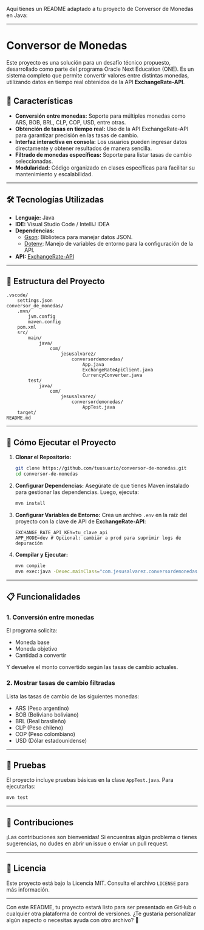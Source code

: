 Aquí tienes un README adaptado a tu proyecto de Conversor de Monedas en Java:

---

# Conversor de Monedas

Este proyecto es una solución para un desafío técnico propuesto, desarrollado como parte del programa Oracle Next Education (ONE). Es un sistema completo que permite convertir valores entre distintas monedas, utilizando datos en tiempo real obtenidos de la API **ExchangeRate-API**.

## 🚀 Características

- **Conversión entre monedas:** Soporte para múltiples monedas como ARS, BOB, BRL, CLP, COP, USD, entre otras.
- **Obtención de tasas en tiempo real:** Uso de la API ExchangeRate-API para garantizar precisión en las tasas de cambio.
- **Interfaz interactiva en consola:** Los usuarios pueden ingresar datos directamente y obtener resultados de manera sencilla.
- **Filtrado de monedas específicas:** Soporte para listar tasas de cambio seleccionadas.
- **Modularidad:** Código organizado en clases específicas para facilitar su mantenimiento y escalabilidad.

---

## 🛠️ Tecnologías Utilizadas

- **Lenguaje:** Java
- **IDE:** Visual Studio Code / IntelliJ IDEA
- **Dependencias:**
  - [Gson](https://github.com/google/gson): Biblioteca para manejar datos JSON.
  - [Dotenv](https://github.com/cdimascio/java-dotenv): Manejo de variables de entorno para la configuración de la API.
- **API:** [ExchangeRate-API](https://www.exchangerate-api.com/docs/overview)

---

## 📁 Estructura del Proyecto

```plaintext
.vscode/
    settings.json
conversor_de_monedas/
    .mvn/
        jvm.config
        maven.config
    pom.xml
    src/
        main/
            java/
                com/
                    jesusalvarez/
                        conversordemonedas/
                            App.java
                            ExchangeRateApiClient.java
                            CurrencyConverter.java
        test/
            java/
                com/
                    jesusalvarez/
                        conversordemonedas/
                            AppTest.java
    target/
README.md
```

---

## 🚀 Cómo Ejecutar el Proyecto

1. **Clonar el Repositorio:**
   ```bash
   git clone https://github.com/tuusuario/conversor-de-monedas.git
   cd conversor-de-monedas
   ```

2. **Configurar Dependencias:**
   Asegúrate de que tienes Maven instalado para gestionar las dependencias. Luego, ejecuta:
   ```bash
   mvn install
   ```

3. **Configurar Variables de Entorno:**
   Crea un archivo `.env` en la raíz del proyecto con la clave de API de **ExchangeRate-API**:
   ```plaintext
   EXCHANGE_RATE_API_KEY=tu_clave_api
   APP_MODE=dev # Opcional: cambiar a prod para suprimir logs de depuración
   ```

4. **Compilar y Ejecutar:**
   ```bash
   mvn compile
   mvn exec:java -Dexec.mainClass="com.jesusalvarez.conversordemonedas.App"
   ```

---

## 📋 Funcionalidades

### 1. Conversión entre monedas
El programa solicita:
- Moneda base
- Moneda objetivo
- Cantidad a convertir

Y devuelve el monto convertido según las tasas de cambio actuales.

### 2. Mostrar tasas de cambio filtradas
Lista las tasas de cambio de las siguientes monedas:
- ARS (Peso argentino)
- BOB (Boliviano boliviano)
- BRL (Real brasileño)
- CLP (Peso chileno)
- COP (Peso colombiano)
- USD (Dólar estadounidense)

---

## 🧪 Pruebas

El proyecto incluye pruebas básicas en la clase `AppTest.java`. Para ejecutarlas:
```bash
mvn test
```

---

## 🌟 Contribuciones

¡Las contribuciones son bienvenidas! Si encuentras algún problema o tienes sugerencias, no dudes en abrir un issue o enviar un pull request.

---

## 📜 Licencia

Este proyecto está bajo la Licencia MIT. Consulta el archivo `LICENSE` para más información.

---

Con este README, tu proyecto estará listo para ser presentado en GitHub o cualquier otra plataforma de control de versiones. ¿Te gustaría personalizar algún aspecto o necesitas ayuda con otro archivo? 🚀
